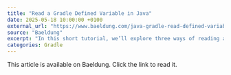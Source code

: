 ```yaml
---
title: "Read a Gradle Defined Variable in Java"
date: 2025-05-18 10:00:00 +0100
external_url: "https://www.baeldung.com/java-gradle-read-defined-variable"
source: "Baeldung"
excerpt: "In this short tutorial, we’ll explore three ways of reading a variable defined in the Gradle file at build time"
categories: Gradle
---
```


This article is available on Baeldung. Click the link to read it. 